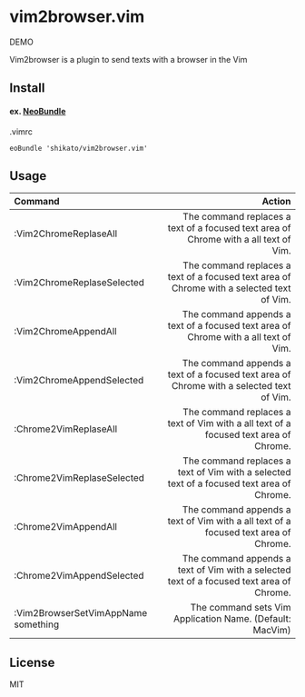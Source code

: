# vim2browser.vim
DEMO

Vim2browser is a plugin to send texts with a browser in the Vim
 
## Install
#### ex. [NeoBundle](https://github.com/Shougo/neobundle.vim)
.vimrc
```
eoBundle 'shikato/vim2browser.vim'
```

## Usage
| Command | Action |
|:-----------|------------:|
| :Vim2ChromeReplaseAll |The command replaces a text of a focused text area of Chrome with a all text of Vim.|
| :Vim2ChromeReplaseSelected |The command replaces a text of a focused text area of Chrome with a selected text of Vim.|
| :Vim2ChromeAppendAll |The command appends a text of a focused text area of Chrome with a all text of Vim.|
| :Vim2ChromeAppendSelected |The command appends a text of a focused text area of Chrome with a selected text of Vim.|
| :Chrome2VimReplaseAll |The command replaces a text of Vim with a all text of a focused text area of Chrome.|
| :Chrome2VimReplaseSelected |The command replaces a text of Vim with a selected text of a focused text area of Chrome.|
| :Chrome2VimAppendAll |The command appends a text of Vim with a all text of a focused text area of Chrome.|
| :Chrome2VimAppendSelected |The command appends a text of Vim with a selected text of a focused text area of Chrome.|
| :Vim2BrowserSetVimAppName something |The command sets Vim Application Name. (Default: MacVim)|

## License
MIT

